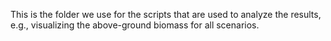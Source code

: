 This is the folder we use for the scripts that are used to analyze the results, e.g., visualizing the above-ground biomass for all scenarios.